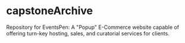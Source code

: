 # capstoneArchive
 Repository for EventsPen: A "Popup" E-Commerce website capable of offering turn-key hosting, sales, and curatorial services for clients.
